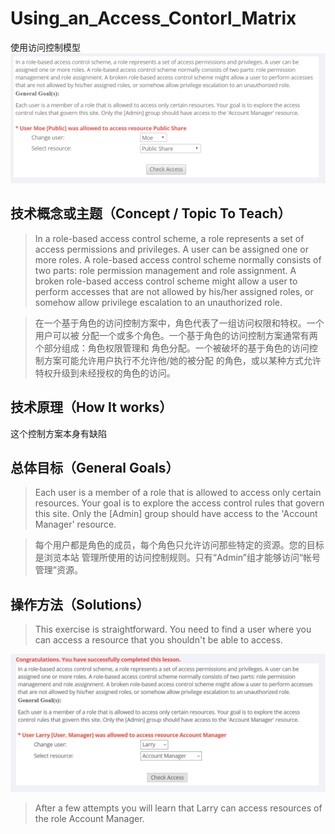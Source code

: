 # Using_an_Access_Contorl_Matrix
使用访问控制模型
![](_v_images/_1525229245_8386.png)
## 技术概念或主题（Concept / Topic To Teach）
>In a role-based access control scheme, a role represents a set of access permissions and privileges. A user can be assigned one or more roles. A role-based access control scheme normally consists of two parts: role permission management and role assignment. A broken role-based access control scheme might allow a user to perform accesses that are not allowed by his/her assigned roles, or somehow allow privilege escalation to an unauthorized role.

>在一个基于角色的访问控制方案中，角色代表了一组访问权限和特权。一个用户可以被
分配一个或多个角色。一个基于角色的访问控制方案通常有两个部分组成：角色权限管理和
角色分配。一个被破坏的基于角色的访问控制方案可能允许用户执行不允许他/她的被分配
的角色，或以某种方式允许特权升级到未经授权的角色的访问。
 
## 技术原理（How It works）
这个控制方案本身有缺陷
## 总体目标（General Goals）
>Each user is a member of a role that is allowed to access only certain resources. Your goal is to explore the access control rules that govern this site. Only the [Admin] group should have access to the 'Account Manager' resource.

>每个用户都是角色的成员，每个角色只允许访问那些特定的资源。您的目标是浏览本站
管理所使用的访问控制规则。只有“Admin”组才能够访问“帐号管理”资源。


## 操作方法（Solutions）
>This exercise is straightforward. You need to find a user where you can access a resource that you shouldn't be able to access.

![](_v_images/_1525229372_2326.png)
>After a few attempts you will learn that Larry can access resources of the role Account Manager.